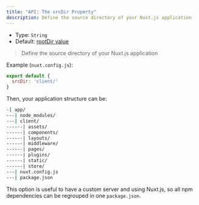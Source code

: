 ```yaml
---
title: "API: The srcDir Property"
description: Define the source directory of your Nuxt.js application
---
```


- Type: `String`
- Default: [rootDir value](/api/configuration-rootdir)

> Define the source directory of your Nuxt.js application

Example (`nuxt.config.js`):

```js
export default {
  srcDir: 'client/'
}
```

Then, your application structure can be:
```bash
-| app/
---| node_modules/
---| client/
------| assets/
------| components/
------| layouts/
------| middleware/
------| pages/
------| plugins/
------| static/
------| store/
---| nuxt.config.js
---| package.json
```

This option is useful to have a custom server and using Nuxt.js, so all npm dependencies can be regrouped in one `package.json`.
